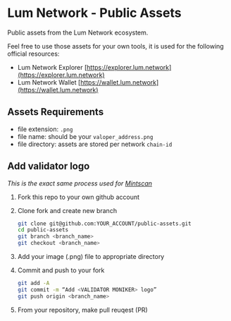 # Lum Network - Public Assets

Public assets from the Lum Network ecosystem.

Feel free to use those assets for your own tools, it is used for the following official resources:
- Lum Network Explorer [https://explorer.lum.network](https://explorer.lum.network)
- Lum Network Wallet [https://wallet.lum.network](https://wallet.lum.network)

## Assets Requirements

- file extension: `.png`
- file name: should be your `valoper_address.png` 
- file directory: assets are stored per network `chain-id`

## Add validator logo
*This is the exact same process used for [Mintscan](https://www.mintscan.io/)*

1. Fork this repo to your own github account
2. Clone fork and create new branch
    ```sh
    git clone git@github.com:YOUR_ACCOUNT/public-assets.git
    cd public-assets
    git branch <branch_name>
    git checkout <branch_name>
    ```
3. Add your image (.png) file to appropriate directory
4. Commit and push to your fork

    ```sh
    git add -A
    git commit -m “Add <VALIDATOR MONIKER> logo”
    git push origin <branch_name>
    ```
5. From your repository, make pull reuqest (PR)
